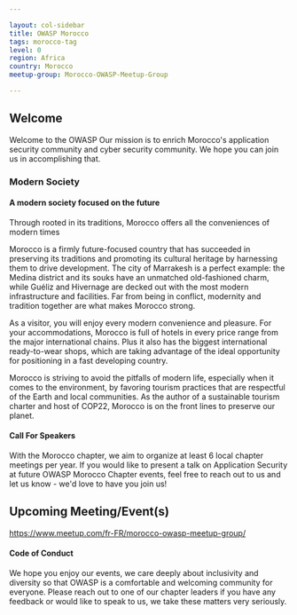 ```yaml
---

layout: col-sidebar
title: OWASP Morocco
tags: morocco-tag
level: 0
region: Africa
country: Morocco
meetup-group: Morocco-OWASP-Meetup-Group

---
```



## Welcome

Welcome to the OWASP
Our mission is to enrich Morocco's application security community and cyber security community. We
hope you can join us in accomplishing that.

### Modern Society
#### A modern society focused on the future

Through rooted in its traditions, Morocco offers all the conveniences of modern times

Morocco is a firmly future-focused country that has succeeded in preserving its traditions and promoting its cultural heritage by harnessing them to drive development. The city of Marrakesh is a perfect example: the Medina district and its souks have an unmatched old-fashioned charm, while Guéliz and Hivernage are decked out with the most modern infrastructure and facilities. Far from being in conflict, modernity and tradition together are what makes Morocco strong.

As a visitor, you will enjoy every modern convenience and pleasure. For your accommodations, Morocco is full of hotels in every price range from the major international chains. Plus it also has the biggest international ready-to-wear shops, which are taking advantage of the ideal opportunity for positioning in a fast developing country.

Morocco is striving to avoid the pitfalls of modern life, especially when it comes to the environment, by favoring tourism practices that are respectful of the Earth and local communities. As the author of a sustainable tourism charter and host of COP22, Morocco is on the front lines to preserve our planet.

#### Call For Speakers

With the Morocco chapter, we aim to organize at least 6 local chapter meetings per year.  If you would like to present a talk on Application Security at future OWASP Morocco Chapter events, feel free to reach out to us and let us know - we'd love to have you join us!

Upcoming Meeting/Event(s)
---------------------

https://www.meetup.com/fr-FR/morocco-owasp-meetup-group/


#### Code of Conduct #### 

We hope you enjoy our events, we care deeply about inclusivity and diversity so that OWASP is a comfortable and welcoming community for everyone. Please reach out to one of our chapter leaders if you have any feedback or would like to speak to us, we take these matters very seriously.
